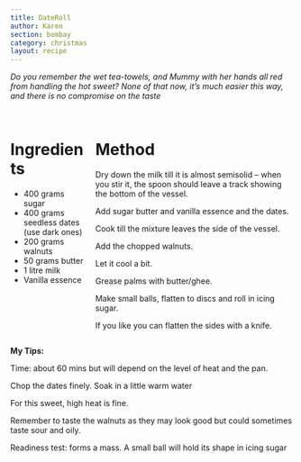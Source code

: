 ```yaml
---
title: DateRoll
author: Karen
section: bombay
category: christmas
layout: recipe
---
```

_Do you remember the wet tea-towels, and Mummy with her hands all red from handling the hot sweet? None of that now, it’s much easier this way, and there is no compromise on the taste_

<br>
<div class='columns'> <div class='column is-one-third p-3' markdown='1'>

# Ingredients

* 400 grams sugar
* 400 grams seedless dates (use dark ones)
* 200 grams walnuts
* 50 grams butter
* 1 litre milk
* Vanilla essence



</div> <div class='column is-two-thirds p-3' markdown='1'>

# Method

Dry down the milk till it is almost semisolid – when you stir it, the spoon should leave a track showing the bottom of the vessel.

Add sugar butter and vanilla essence and the dates.

Cook till the mixture leaves the side of the vessel.

Add the chopped walnuts.

Let it cool a bit.

Grease palms with butter/ghee.

Make small balls, flatten to discs and roll in icing sugar.

If you like you can flatten the sides with a knife.


</div> </div>

**My Tips:**

Time: about 60 mins but will depend on the level of heat and the pan.

Chop the dates finely. Soak in a little warm water

For this sweet, high heat is fine.

Remember to taste the walnuts as they may look good but could sometimes taste sour and oily.

Readiness test: forms a mass. A small ball will hold its shape in icing sugar


</div> </div>
